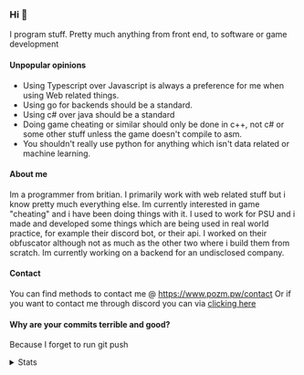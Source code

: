 ### Hi 👋

I program stuff. 
Pretty much anything from front end, to software or game development


#### Unpopular opinions
- Using Typescript over Javascript is always a preference for me when using Web related things.
- Using go for backends should be a standard.
- Using c# over java should be a standard
- Doing game cheating or similar should only be done in c++, not c# or some other stuff unless the game doesn't compile to asm.
- You shouldn't really use python for anything which isn't data related or machine learning.

#### About me
Im a programmer from britian. I primarily work with web related stuff but i know pretty much everything else. Im currently interested in game "cheating" and i have been doing things with it. I used to work for PSU and i made and developed some things which are being used in real world practice, for example their discord bot, or their api. I worked on their obfuscator although not as much as the other two where i build them from scratch. Im currently working on a backend for an undisclosed company. 
<!---

I plan to do freelance programming soon as I have experience with many languages and fun to program. I was the former CTO at PSU; while I was at PSU, I worked on real-world applications, such as their Obfuscator, bot, and API.

I focus mainly on web development, although I am able to accomplish tasks that require a different skill-set (software development)

I've worked previously on a multitude of projects which can be found in here, in my github.

I am able to work in a time sensitive, stressful environment as-well as communicate to other project members effectively.

// look bad

-->

#### Contact
You can find methods to contact me @ https://www.pozm.pw/contact
Or if you want to contact me through discord you can via [clicking here](https://discordapp.com/users/288062966803333120/)

#### Why are your commits terrible and good?
Because I forget to run git push



<!---


## Technologies that I know
### Programming languages
Javascript, Typescript, Lua, C#, C++, Python, Go, PHP
### Mark up languages 
CSS, Sass, HTML, MarkDown, Less
### Database softwares
Mysql, Postgres, MariaDB, Microsoft Access
### Operating systems
Windows 7-10, Ubuntu 18-20, Arch Linux
### Web frameworks
React, React Native, NextJS, Bootstrap, VueJS, NuxtJS

-->

<details>
   <summary>Stats</summary>

  [![Stats](https://github-readme-stats.vercel.app/api?show_icons=true&username=pozm&count_private=true&bg_color=414257&text_color=C9D1D9&title_color=D779BC&icon_color=B268A0&border_color=222222&border_radius=10&custom_title=Pozm's%20Statistics&include_all_commits=true)](https://www.youtube.com/watch?v=dQw4w9WgXcQ)
  
  [![Top Langs](https://github-readme-stats.vercel.app/api/top-langs?username=pozm&layout=compact&bg_color=414257&text_color=C9D1D9&title_color=D779BC&icon_color=B268A0&border_color=4B4959&border_radius=10&hide=css&custom_title=Pozm's%20Most%20Used%20Languages)](https://www.youtube.com/watch?v=dQw4w9WgXcQ)
  <sup><sub>I think I accidentally uploaded node modules...</sub></sup>
</details>
